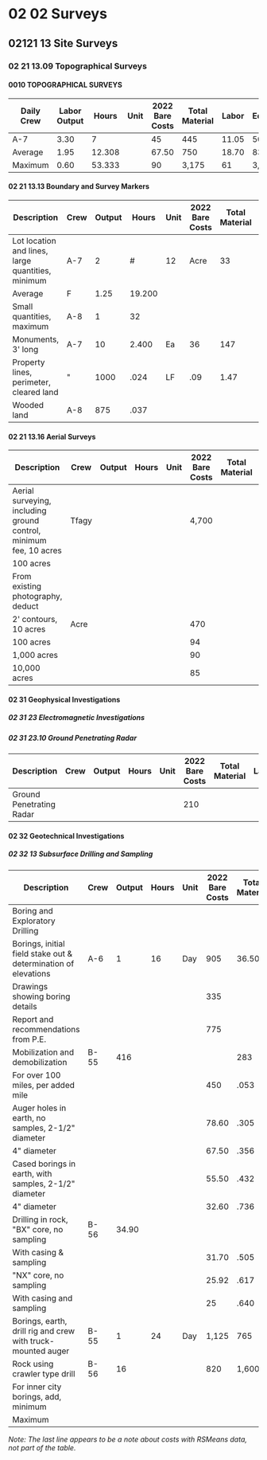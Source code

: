 # 02 02 Surveys

## 02121 13 Site Surveys

### 02 21 13.09 Topographical Surveys

#### 0010 TOPOGRAPHICAL SURVEYS

| Daily Crew | Labor Output | Hours | Unit | 2022 Bare Costs | Total Material | Labor | Equipment | Total | Total Incl O&P |
|--------------|----------------|--------|-------|-----------------|------------------|--------|-----------|--------|----------------|
| A-7          | 3.30           | 7      |       | 45              | 445              | 11.05  | 501.05    | 725    |                |
| Average      | 1.95           | 12.308 |       | 67.50           | 750              | 18.70  | 836.20    | 1,225  |                |
| Maximum      | 0.60           | 53.333 |       | 90              | 3,175            | 61     | 3,326     | 4,900  |                |

#### 02 21 13.13 Boundary and Survey Markers

| Description | Crew | Output | Hours | Unit | 2022 Bare Costs | Total Material | Labor | Equipment | Total | Total Incl O&P |
|--------------|-------|--------|--------|-------|-----------------|------------------|--------|-----------|--------|----------------|
| Lot location and lines, large quantities, minimum | A-7 | 2 | # | 12 | Acre | 33 | 735 | 1 | 18.25 | 786.25 | 1,150 |
| Average | F | 1.25 | 19.200 | | | | | | | | |
| Small quantities, maximum | A-8 | 1 | 32 | | | | | | | | 2,950 |
| Monuments, 3' long | A-7 | 10 | 2.400 | Ea | 36 | 147 | 3.65 | 186.65 | 263 |
| Property lines, perimeter, cleared land | " | 1000 | .024 | LF | .09 | 1.47 | .04 | 1.60 | 2.33 |
| Wooded land | A-8 | 875 | .037 | | | | | | | | 3.42 |

#### 02 21 13.16 Aerial Surveys

| Description | Crew | Output | Hours | Unit | 2022 Bare Costs | Total Material | Labor | Equipment | Total | Total Incl O&P |
|--------------|-------|--------|--------|-------|-----------------|------------------|--------|-----------|--------|----------------|
| Aerial surveying, including ground control, minimum fee, 10 acres | Tfagy | | | | 4,700 | | | | | | 4,700 |
| 100 acres | | | | | | | | | | | 9,400 |
| From existing photography, deduct | | | | | | | | | | | 1,625 |
| 2' contours, 10 acres | Acre | | | | 470 | | | | | | 470 |
| 100 acres | | | | | 94 | | | | | | 94 |
| 1,000 acres | | | | | 90 | | | | | | 90 |
| 10,000 acres | | | | | 85 | | | | | | 85 |

#### 02 31 Geophysical Investigations

##### 02 31 23 Electromagnetic Investigations

##### 02 31 23.10 Ground Penetrating Radar

| Description | Crew | Output | Hours | Unit | 2022 Bare Costs | Total Material | Labor | Equipment | Total | Total Incl O&P |
|--------------|-------|--------|--------|-------|-----------------|------------------|--------|-----------|--------|----------------|
| Ground Penetrating Radar | | | | | 210 | | | | | | 210 | 235 |

#### 02 32 Geotechnical Investigations

##### 02 32 13 Subsurface Drilling and Sampling

| Description | Crew | Output | Hours | Unit | 2022 Bare Costs | Total Material | Labor | Equipment | Total | Total Incl O&P |
|--------------|-------|--------|--------|-------|-----------------|------------------|--------|-----------|--------|----------------|
| Boring and Exploratory Drilling | | | | | | | | | | | |
| Borings, initial field stake out & determination of elevations | A-6 | 1 | 16 | Day | 905 | 36.50 | 941.50 | 1,400 |
| Drawings showing boring details | | | | | 335 | | | | | | 425 |
| Report and recommendations from P.E. | | | | | 775 | | | | | | 970 |
| Mobilization and demobilization | B-55 | 416 | | | | 283 | 191 | 474 | 630 |
| For over 100 miles, per added mile | | | | | 450 | .053 | Mile | 2.52 | 1.70 | 4.22 | 5.60 |
| Auger holes in earth, no samples, 2-1/2" diameter | | | | | 78.60 | .305 | L.F. | 14.40 | 9.75 | 24.15 | 32 |
| 4" diameter | | | | | 67.50 | .356 | | 16.80 | 11.35 | 28.15 | 37.50 |
| Cased borings in earth, with samples, 2-1/2" diameter | | | | | 55.50 | .432 | | 14.75 | 20.50 | 13.80 | 49.05 | 62 |
| 4" diameter | | | | | 32.60 | .736 | | 14.45 | 33.533 | 23.50 | 72.95 | 94 |
| Drilling in rock, "BX" core, no sampling | B-56 | 34.90 | | | | | | | | | 85 |
| With casing & sampling | | | | | 31.70 | .505 | | 14.75 | 26 | 50 | 90.75 | 110 |
| "NX" core, no sampling | | | | | 25.92 | .617 | | 31.50 | 61.50 | 93 | 115 |
| With casing and sampling | | | | | 25 | .640 | | 10.90 | 63.50 | 107.40 | 131 |
| Borings, earth, drill rig and crew with truck-mounted auger | B-55 | 1 | 24 | Day | 1,125 | 765 | 1,890 | 2,550 |
| Rock using crawler type drill | B-56 | 16 | | | 820 | 1,600 | 2,420 | 2,975 |
| For inner city borings, add, minimum | | | | | | | | | | | |
| Maximum | | | | | | | | | | | 20 % | 20 % |

*Note: The last line appears to be a note about costs with RSMeans data, not part of the table.*